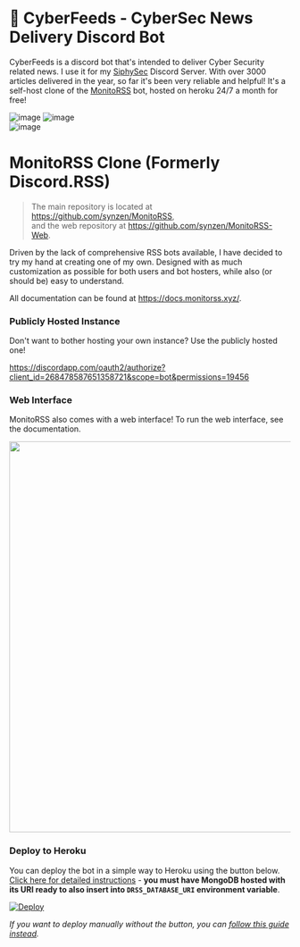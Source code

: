 # 📰 CyberFeeds - CyberSec News Delivery Discord Bot

CyberFeeds is a discord bot that's intended to deliver Cyber Security related news. I use it for my [SiphySec](https://dsc.gg/siphysec) Discord Server. With over 3000 articles delivered in the year, so far it's been very reliable and helpful! It's a self-host clone of the [MonitoRSS](https://monitorss.xyz/) bot, hosted on heroku 24/7 a month for free!

![image](https://user-images.githubusercontent.com/52672162/149633261-71e1f1b5-7f89-4115-ae4d-e39e4bcc128c.png) ![image](https://user-images.githubusercontent.com/52672162/149632977-124d521a-3d97-40a3-bc33-868f734cc159.png)  
![image](https://user-images.githubusercontent.com/52672162/149633313-3ad35f0e-2e2f-4395-afc5-1a3d89647096.png)


# MonitoRSS Clone (Formerly Discord.RSS)

> The main repository is located at https://github.com/synzen/MonitoRSS,  
> and the web repository at https://github.com/synzen/MonitoRSS-Web.

Driven by the lack of comprehensive RSS bots available, I have decided to try my hand at creating one of my own. Designed with as much customization as possible for both users and bot hosters, while also (or should be) easy to understand.

All documentation can be found at https://docs.monitorss.xyz/.

### Publicly Hosted Instance

Don't want to bother hosting your own instance? Use the publicly hosted one!

https://discordapp.com/oauth2/authorize?client_id=268478587651358721&scope=bot&permissions=19456


### Web Interface

MonitoRSS also comes with a web interface! To run the web interface, see the documentation.

<img src="https://i.imgur.com/CD8mbRh.png" width=700/>

### Deploy to Heroku

You can deploy the bot in a simple way to Heroku using the button below. [Click here for detailed instructions](https://github.com/synzen/MonitoRSS/issues/45) - **you must have MongoDB hosted with its URI ready to also insert into `DRSS_DATABASE_URI` environment variable**.

<!-- [![Deploy](https://www.herokucdn.com/deploy/button.svg)](https://heroku.com/deploy) -->

[![Deploy](https://www.herokucdn.com/deploy/button.svg)](https://dashboard.heroku.com/new?button-url=https://github.com/synzen/MonitoRSS-Clone&template=https://github.com/synzen/MonitoRSS-Clone/tree/master)

*If you want to deploy manually without the button, you can [follow this guide instead](https://github.com/synzen/MonitoRSS/issues/95).*
